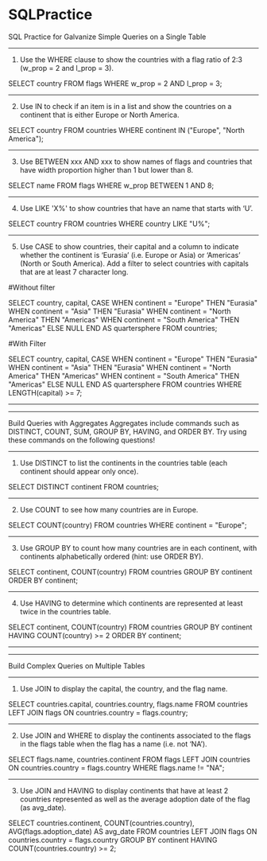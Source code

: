 # SQLPractice
SQL Practice for Galvanize
Simple Queries on a Single Table
*****************************
1. Use the WHERE clause to show the countries with a flag ratio of 2:3 (w_prop = 2 and l_prop = 3).

SELECT country FROM flags WHERE w_prop = 2 AND l_prop = 3;

*******************************
2. Use IN to check if an item is in a list and show the countries on a continent that is either Europe
or North America.

SELECT country FROM countries WHERE continent IN ("Europe", "North America");

**********************************
3. Use BETWEEN xxx AND xxx to show names of flags and countries that have width proportion
higher than 1 but lower than 8.


SELECT name FROM flags WHERE w_prop BETWEEN 1 AND 8;

***********************************
4. Use LIKE 'X%' to show countries that have an name that starts with ‘U’.

SELECT country FROM countries WHERE country LIKE "U%";

*************************************
5. Use CASE to show countries, their capital and a column to indicate whether the continent is
‘Eurasia’ (i.e. Europe or Asia) or ‘Americas’ (North or South America). Add a filter to select
countries with capitals that are at least 7 character long.

#Without filter

SELECT country, capital, 
  CASE WHEN continent = "Europe" THEN "Eurasia"
    WHEN continent = "Asia" THEN "Eurasia"
    WHEN continent = "North America" THEN "Americas"
    WHEN continent = "South America" THEN "Americas"
  ELSE NULL END AS quartersphere
  FROM countries;
  
#With Filter

SELECT country, capital, 
  CASE WHEN continent = "Europe" THEN "Eurasia"
    WHEN continent = "Asia" THEN "Eurasia"
    WHEN continent = "North America" THEN "Americas"
    WHEN continent = "South America" THEN "Americas"
  ELSE NULL END AS quartersphere
  FROM countries
  WHERE LENGTH(capital) >= 7;

***********
************
Build Queries with Aggregates
Aggregates include commands such as DISTINCT, COUNT, SUM, GROUP BY, HAVING, and ORDER
BY. Try using these commands on the following questions!
******************************
1. Use DISTINCT to list the continents in the countries table (each continent should appear only
once).

SELECT DISTINCT continent FROM countries;


***************************
2. Use COUNT to see how many countries are in Europe.

SELECT COUNT(country) FROM countries WHERE continent = "Europe";

*******************************
3. Use GROUP BY to count how many countries are in each continent, with continents
alphabetically ordered (hint: use ORDER BY).

SELECT continent, COUNT(country) FROM countries
  GROUP BY continent
  ORDER BY continent;

*********************************
4. Use HAVING to determine which continents are represented at least twice in the countries table.

SELECT continent, COUNT(country) FROM countries
  GROUP BY continent
  HAVING COUNT(country) >= 2
  ORDER BY continent;

*****************
*****************
Build Complex Queries on Multiple Tables
**********************************
1. Use JOIN to display the capital, the country, and the flag name.

SELECT countries.capital, countries.country, flags.name
  FROM countries
  LEFT JOIN flags ON countries.country = flags.country;
  
  
************************************
2. Use JOIN and WHERE to display the continents associated to the flags in the flags table when
the flag has a name (i.e. not ‘NA’).

SELECT flags.name, countries.continent
  FROM flags
  LEFT JOIN countries ON countries.country = flags.country
  WHERE flags.name != "NA";

******************************************
3. Use JOIN and HAVING to display continents that have at least 2 countries represented as well as
the average adoption date of the flag (as avg_date).

SELECT countries.continent, COUNT(countries.country), AVG(flags.adoption_date) AS avg_date
  FROM countries
  LEFT JOIN flags ON countries.country = flags.country
  GROUP BY continent
  HAVING COUNT(countries.country) >= 2;
